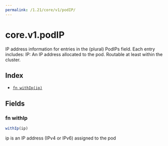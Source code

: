 ```yaml
---
permalink: /1.21/core/v1/podIP/
---
```


# core.v1.podIP

IP address information for entries in the (plural) PodIPs field. Each entry includes:
   IP: An IP address allocated to the pod. Routable at least within the cluster.

## Index

* [`fn withIp(ip)`](#fn-withip)

## Fields

### fn withIp

```ts
withIp(ip)
```

ip is an IP address (IPv4 or IPv6) assigned to the pod
